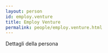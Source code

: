 ```yaml
---
layout: person
id: employ.venture
title: Employ Venture
permalink: people/employ.venture.html
---
```


Dettagli della persona